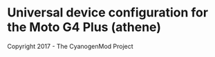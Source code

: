 Universal device configuration for the Moto G4 Plus (athene)
============================================================

Copyright 2017 - The CyanogenMod Project
